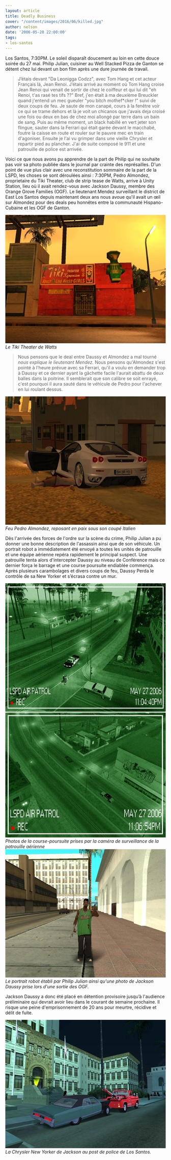 ```yaml
---
layout: article
title: Deadly Business
cover: "/content/images/2016/06/killed.jpg"
author: nelson
date: '2006-05-28 22:00:00'
tags:
- los-santos
---
```


Los Santos, 7:30PM. Le soleil disparaît doucement au loin en cette douce soirée du 27 mai. Philip Julian, cuisiner au Well Stacked Pizza de Ganton se détent chez lui devant un bon film après une dure journée de travail.

> J’étais devant "Da Leonigga Codzz", avec Tom Hang et cet acteur Français là, Jean Renoi. J’étais arrivé au moment où Tom Hang croise Jean Renoi qui venait de sortir de chez le coiffeur et qui lui dit "eh Renoi, t'as rasé tes tifs ??" Bref, j'en était à ma deuxième Breuckler quand j'entend un mec gueuler "you bitch mothef\*cker !" suivi de deux coups de feu. Je saute de mon canapé, cours à la fenêtre voir ce qui se trame dehors et là je voit un chicanos que j'avais deja croisé une fois ou deux en bas de chez moi allongé par terre dans un bain de sang. Puis au même moment, un black habillé en vert jeter son flingue, sauter dans la Ferrari qui était garée devant le macchabé, foutre la caisse en route et rouler sur le pauvre mec en train d'agoniser. Ensuite je l'ai vu grimper dans une vieille Chrysler et repartir pied au plancher. J'ai de suite composé le 911 et une patrouille de police est arrivée.

Voici ce que nous avons pu apprendre de la part de Philip qui ne souhaite pas voir sa photo publiée dans le journal par crainte des représailles. D'un point de vue plus clair avec une reconstitution sommaire de la part de la LSPD, les choses se sont déroulées ainsi : 7:30PM, Pedro Almondez, proprietaire du Tiki Theater, club de strip tease de Watts, arrive à Unity Station, lieu où il avait rendez-vous avec Jackson Daussy, membre des Orange Grove Families (OGF). Le lieutenant Mendez surveillant le district de East Los Santos depuis maintenant deux ans nous avoue qu'il avait un œil sur Almondez pour des deals peu honnêtes entre la communauté Hispano-Cubaine et les OGF de Ganton.

![Le Tiki Theater de Watts](/content/images/2005/01/tikiyo.jpg)
_Le Tiki Theater de Watts_

> Nous pensons que le deal entre Daussy et Almondez a mal tourné _nous explique le lieutenant Mendez._ Nous pensons qu'Almondez s'est pointé à l'heure prévue avec sa Ferrari, qu'il a voulu en demander trop à Daussy et ce dernier ayant la gâchette facile l'aurait abattu de deux balles dans la poitrine. Il semblerait que son calibre se soit enrayé, c'est pourquoi il aura sauté dans le véhicule de Pedro pour l'achever en lui roulant dessus.

![Feu Pedro Almondez, reposant en paix sous son coupé Italien](/content/images/2005/01/killed.jpg)
_Feu Pedro Almondez, reposant en paix sous son coupé Italien_

Dès l'arrivée des forces de l'ordre sur la scène du crime, Philip Julian a pu donner une bonne description de l'assassin ainsi que de son véhicule. Un portrait robot a immédiatement été envoyé a toutes les unités de patrouille et une équipe aérienne repéra rapidement le principal suspect. Une patrouille tenta alors d'intercepter Daussy au niveau de Conférence mais ce dernier força le barrage et une course poursuite endiablée commença. Après plusieurs carambolages et divers coups de feu, Daussy Perda le contrôle de sa New Yorker et s’écrasa contre un mur.

![](/content/images/2005/01/helicam1.jpg)
![Photos de la course-poursuite prises par la caméra de surveillance de la patrouille aérienne](/content/images/2005/01/helicam2.jpg)
_Photos de la course-poursuite prises par la caméra de surveillance de la patrouille aérienne_[](/content/images/2005/01/portraitrobot.jpg)
![Le portrait robot établi par Philip Julian ainsi qu'une photo de Jackson Daussy prise lors d'une sortie des OGF.](/content/images/2005/01/photosmile.jpg)
_Le portrait robot établi par Philip Julian ainsi qu'une photo de Jackson Daussy prise lors d'une sortie des OGF._

Jackson Daussy a donc été placé en détention provisoire jusqu’à l'audience préliminaire qui devrait avoir lieu dans le courant de semaine prochaine. Il risque une peine d'emprisonnement de 20 ans pour meurtre, récidive et délit de fuite.

![La Chrysler New Yorker de Jackson au post de police de Los Santos.](/content/images/2005/01/towtr.jpg)
_La Chrysler New Yorker de Jackson au post de police de Los Santos._

<!--kg-card-end: markdown-->
